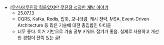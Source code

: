 
-  [(무신사)무진장 힘들었지만 무진장 성장한 개발 이야기](https://medium.com/musinsa-tech/%EB%AC%B4%EC%A7%84%EC%9E%A5-%ED%9E%98%EB%93%A4%EC%97%88%EC%A7%80%EB%A7%8C-%EB%AC%B4%EC%A7%84%EC%9E%A5-%EC%84%B1%EC%9E%A5%ED%95%9C-%EA%B0%9C%EB%B0%9C-%EC%9D%B4%EC%95%BC%EA%B8%B0-e445888579a9)
	- 25.07.13
	- CQRS, Kafka, Redis, 압축, 모니터링, 캐시 전략, MSA, Event-Driven Architecture 등 많은 기술에 대한 총집합인 아티클
	- 너무 좋다. 이거 기반으로 기술 공부 키워드 잡기가 좋음. 실제로 사용하고 개선한 경험이 잔뜩 있는 글!